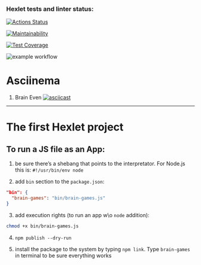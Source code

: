 ### Hexlet tests and linter status:
[![Actions Status](https://github.com/yeromin/frontend-project-lvl1/workflows/hexlet-check/badge.svg)](https://github.com/yeromin/frontend-project-lvl1/actions)

[![Maintainability](https://api.codeclimate.com/v1/badges/a99a88d28ad37a79dbf6/maintainability)](https://codeclimate.com/github/codeclimate/codeclimate/maintainability)

[![Test Coverage](https://api.codeclimate.com/v1/badges/a99a88d28ad37a79dbf6/test_coverage)](https://codeclimate.com/github/codeclimate/codeclimate/test_coverage)

![example workflow](https://github.com/yeromin/frontend-project-lvl1/actions/workflows/hxlt-github-actions.yml/badge.svg)

# Asciinema
1. Brain Even
[![asciicast](https://asciinema.org/a/wEVpUrYlyx34AxYERGOsk1vj2.svg)](https://asciinema.org/a/wEVpUrYlyx34AxYERGOsk1vj2)

***

# The first Hexlet project

## To run a JS file as an App:

1. be sure there’s a shebang that points to the interpretator. For Node.js this is: 
`#!/usr/bin/env node`

2. add `bin` section to the `package.json`:
```json
"bin": {
  "brain-games": "bin/brain-games.js"
}
```

3. add execution rights (to run an app w\o `node` addition): 
```bash
chmod +x bin/brain-games.js
```

4. `npm publish --dry-run`

5. install the package to the system by typing `npm link`. Type `brain-games` in terminal to be sure everything works

